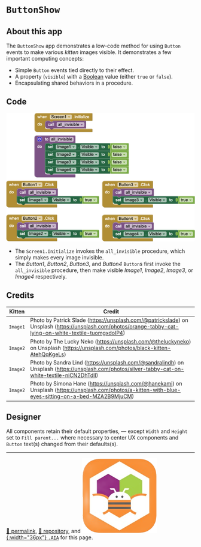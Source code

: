 # `ButtonShow`

## About this app

The `ButtonShow` app demonstrates a low-code method for using `Button` events to make various *kitten* images visible. It demonstrates a few important computing concepts:

- Simple `Button` events tied directly to their effect.
- A property (`visible`) with a [Boolean](https://en.wikipedia.org/wiki/Boolean_data_type) value (either `true` or `false`).
- Encapsulating shared behaviors in a procedure.

## Code

[![ButtonShow blocks](./ButtonShow.png)](https://github.com/psb-david-petty/mit-app-inventor/blob/master/ButtonShow/ButtonShow.png)

- The `Screen1.Initialize` invokes the `all_invisible` procedure, which simply makes every image invisible.
- The *Button1*, *Button2*, *Button3*, and *Button4* `Button`s first invoke the `all_invisible` procedure, then make visible *Image1*, *Image2*, *Image3*, or *Image4* respectively.

## Credits

| Kitten | Credit |
| --- | --- |
| `Image1` | Photo by Patrick Slade (https://unsplash.com/@patrickslade) on Unsplash (https://unsplash.com/photos/orange-tabby-cat-lying-on-white-textile-tuomgxdoIP4) |
| `Image2` | Photo by The Lucky Neko (https://unsplash.com/@theluckyneko) on Unsplash (https://unsplash.com/photos/black-kitten-AtehQqKgeLs) |
| `Image2` | Photo by Sandra Lind (https://unsplash.com/@sandralindh) on Unsplash (https://unsplash.com/photos/silver-tabby-cat-on-white-textile-niCN2DhTdlI) |
| `Image2` | Photo by Simona Hane (https://unsplash.com/@hanekami) on Unsplash (https://unsplash.com/photos/a-kitten-with-blue-eyes-sitting-on-a-bed-MZA2B9MjuCM) |

## Designer

All components retain their default properties, &mdash; except `Width` and `Height` set to `Fill parent...` where necessary to center UX components and `Button` text(s) changed from their defaults(s).

<hr>

[&#128279; permalink](https://dcpetty.dev/mit-app-inventor/ButtonShow/), [&#128297; repository](https://github.com/dcpetty/mit-app-inventor/tree/master/ButtonShow), and [![MIT AI2 logo](../mit-app-inventor-2-logo-200x200.png){:width="36px"} `.AIA`](https://code.appinventor.mit.edu/?repo=https://raw.githubusercontent.com/dcpetty/mit-app-inventor/refs/heads/main/ButtonShow/ButtonShow.aia) for this page.
